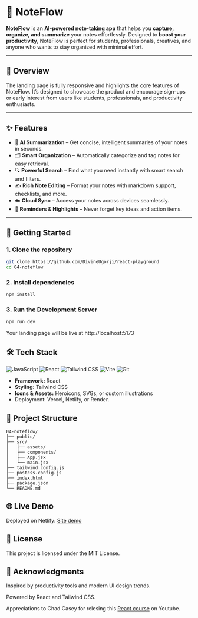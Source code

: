 # 📓 NoteFlow

**NoteFlow** is an **AI-powered note-taking app** that helps you **capture, organize, and summarize** your notes effortlessly. Designed to **boost your productivity**, NoteFlow is perfect for students, professionals, creatives, and anyone who wants to stay organized with minimal effort.

---

## 🌟 Overview

The landing page is fully responsive and highlights the core features of NoteFlow. It’s designed to showcase the product and encourage sign-ups or early interest from users like students, professionals, and productivity enthusiasts.

---

## ✨ Features

- 🧠 **AI Summarization** – Get concise, intelligent summaries of your notes in seconds.
- 🗂️ **Smart Organization** – Automatically categorize and tag notes for easy retrieval.
- 🔍 **Powerful Search** – Find what you need instantly with smart search and filters.
- ✍️ **Rich Note Editing** – Format your notes with markdown support, checklists, and more.
- ☁️ **Cloud Sync** – Access your notes across devices seamlessly.
- 🔔 **Reminders & Highlights** – Never forget key ideas and action items.

---

## 🚀 Getting Started

### 1. Clone the repository

```bash
git clone https://github.com/DivineUgorji/react-playground
cd 04-noteflow
```

### 2. Install dependencies

```bash
npm install
```

### 3. Run the Development Server

```bash
npm run dev
```

Your landing page will be live at http://localhost:5173

## 🛠 Tech Stack

![JavaScript](https://img.shields.io/badge/JavaScript-F7DF1E?style=for-the-badge&logo=javascript&logoColor=black)
![React](https://img.shields.io/badge/React-20232A?style=for-the-badge&logo=react&logoColor=61DAFB)
![Tailwind CSS](https://img.shields.io/badge/TailwindCSS-38B2AC?style=for-the-badge&logo=tailwind-css&logoColor=white)
![Vite](https://img.shields.io/badge/Vite-646CFF?style=for-the-badge&logo=vite&logoColor=white)
![Git](https://img.shields.io/badge/Git-F05032?style=for-the-badge&logo=git&logoColor=white)

- **Framework:** React
- **Styling:** Tailwind CSS
- **Icons & Assets:** Heroicons, SVGs, or custom illustrations
- Deployment: Vercel, Netlify, or Render.

## 📁 Project Structure

```text
04-noteflow/
├── public/
├── src/
│   ├── assets/
│   ├── components/
│   ├── App.jsx
│   └── main.jsx
├── tailwind.config.js
├── postcss.config.js
├── index.html
├── package.json
└── README.md
```

## 🌐 Live Demo

Deployed on Netlify: [Site demo](https://noteflow-ai.netlify.app/)

## 📄 License

This project is licensed under the MIT License.

## 🙌 Acknowledgments

Inspired by productivity tools and modern UI design trends.

Powered by React and Tailwind CSS.

Appreciations to Chad Casey for relesing this [React course](https://www.youtube.com/watch?v=Wi29BC3TlTU&t=1s) on Youtube.
